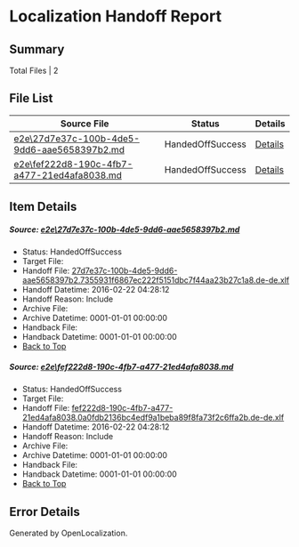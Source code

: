 # <a name='report-top'></a> Localization Handoff Report

## Summary
 Total Files | 2

## File List
 Source File | Status | Details 
 ----------- | ------ | ------- 
 [e2e\27d7e37c-100b-4de5-9dd6-aae5658397b2.md](https://github.com/OpenLocalizationTest/oltest/blob/aa70e6b09f06dd4b48e0aac220a6db2ccbd77269/e2e/27d7e37c-100b-4de5-9dd6-aae5658397b2.md) | HandedOffSuccess | [Details](#9af991624fad6b5d4b6ae901260af3dd73954b091)
 [e2e\fef222d8-190c-4fb7-a477-21ed4afa8038.md](https://github.com/OpenLocalizationTest/oltest/blob/aa70e6b09f06dd4b48e0aac220a6db2ccbd77269/e2e/fef222d8-190c-4fb7-a477-21ed4afa8038.md) | HandedOffSuccess | [Details](#ef28a8f2190330398f061e49df160aeef2be77532)

## Item Details
##### <a name='9af991624fad6b5d4b6ae901260af3dd73954b091'></a> Source: [e2e\27d7e37c-100b-4de5-9dd6-aae5658397b2.md](https://github.com/OpenLocalizationTest/oltest/blob/aa70e6b09f06dd4b48e0aac220a6db2ccbd77269/e2e/27d7e37c-100b-4de5-9dd6-aae5658397b2.md)
* Status: HandedOffSuccess
* Target File: 
* Handoff File: [27d7e37c-100b-4de5-9dd6-aae5658397b2.7355931f6867ec222f5151dbc7f44aa23b27c1a8.de-de.xlf](https://github.com/OpenLocalizationTestOrg/olhandoff/blob/a17bea78bb57ef53b9e9c740d45a87e30b20115e/ol-handoff/OpenLocalizationTestOrg/oltest.de-de/yufeih/27d7e37c-100b-4de5-9dd6-aae5658397b2.7355931f6867ec222f5151dbc7f44aa23b27c1a8.de-de.xlf)
* Handoff Datetime: 2016-02-22 04:28:12
* Handoff Reason: Include
* Archive File: 
* Archive Datetime: 0001-01-01 00:00:00
* Handback File: 
* Handback Datetime: 0001-01-01 00:00:00
* [Back to Top](#report-top)

##### <a name='ef28a8f2190330398f061e49df160aeef2be77532'></a> Source: [e2e\fef222d8-190c-4fb7-a477-21ed4afa8038.md](https://github.com/OpenLocalizationTest/oltest/blob/aa70e6b09f06dd4b48e0aac220a6db2ccbd77269/e2e/fef222d8-190c-4fb7-a477-21ed4afa8038.md)
* Status: HandedOffSuccess
* Target File: 
* Handoff File: [fef222d8-190c-4fb7-a477-21ed4afa8038.0a0fdb2136bc4edf9a1beba89f8fa73f2c6ffa2b.de-de.xlf](https://github.com/OpenLocalizationTestOrg/olhandoff/blob/a17bea78bb57ef53b9e9c740d45a87e30b20115e/ol-handoff/OpenLocalizationTestOrg/oltest.de-de/yufeih/fef222d8-190c-4fb7-a477-21ed4afa8038.0a0fdb2136bc4edf9a1beba89f8fa73f2c6ffa2b.de-de.xlf)
* Handoff Datetime: 2016-02-22 04:28:12
* Handoff Reason: Include
* Archive File: 
* Archive Datetime: 0001-01-01 00:00:00
* Handback File: 
* Handback Datetime: 0001-01-01 00:00:00
* [Back to Top](#report-top)


## Error Details

Generated by OpenLocalization.
